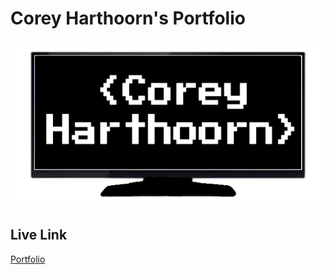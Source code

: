 # Corey Harthoorn's Portfolio

<img src=./img/logo.png/>
 
## Live Link

[Portfolio](https://cjhart34.github.io/portfolio)
